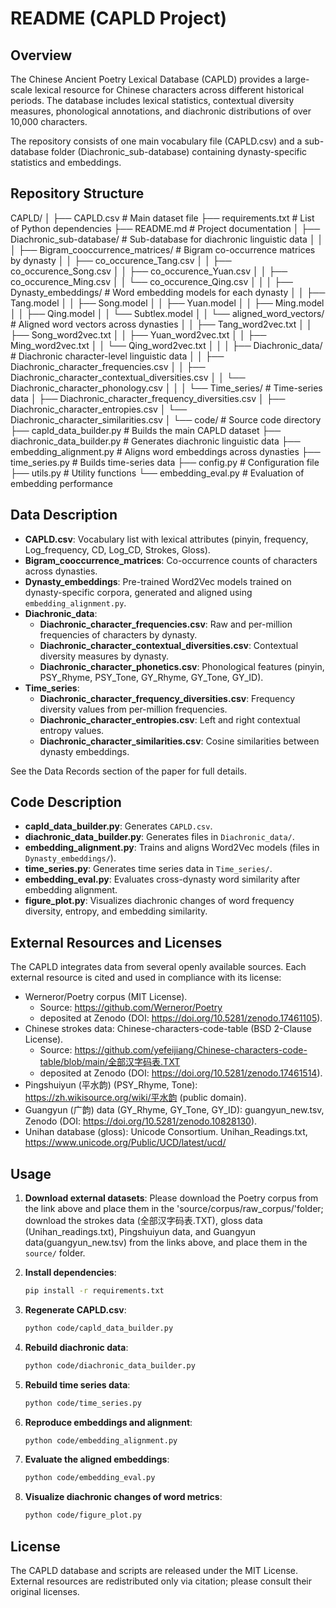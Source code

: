 # README (CAPLD Project)

## Overview

The Chinese Ancient Poetry Lexical Database (CAPLD) provides a large-scale lexical resource for Chinese characters across different historical periods. The database includes lexical statistics, contextual diversity measures, phonological annotations, and diachronic distributions of over 10,000 characters.

The repository consists of one main vocabulary file (CAPLD.csv) and a sub-database folder (Diachronic_sub-database) containing dynasty-specific statistics and embeddings.

## Repository Structure

CAPLD/
│
├── CAPLD.csv                         # Main dataset file
├── requirements.txt                  # List of Python dependencies
├── README.md                         # Project documentation
│
├── Diachronic_sub-database/          # Sub-database for diachronic linguistic data
│   │
│   ├── Bigram_cooccurrence_matrices/ # Bigram co-occurrence matrices by dynasty
│   │   ├── co_occurence_Tang.csv
│   │   ├── co_occurence_Song.csv
│   │   ├── co_occurence_Yuan.csv
│   │   ├── co_occurence_Ming.csv
│   │   └── co_occurence_Qing.csv
│   │
│   ├── Dynasty_embeddings/           # Word embedding models for each dynasty
│   │   ├── Tang.model
│   │   ├── Song.model
│   │   ├── Yuan.model
│   │   ├── Ming.model
│   │   ├── Qing.model
│   │   └── Subtlex.model
│   │   └── aligned_word_vectors/     # Aligned word vectors across dynasties
│   │       ├── Tang_word2vec.txt
│   │       ├── Song_word2vec.txt
│   │       ├── Yuan_word2vec.txt
│   │       ├── Ming_word2vec.txt
│   │       └── Qing_word2vec.txt
│   │
│   ├── Diachronic_data/              # Diachronic character-level linguistic data
│   │   ├── Diachronic_character_frequencies.csv
│   │   ├── Diachronic_character_contextual_diversities.csv
│   │   └── Diachronic_character_phonology.csv
│   │
│   └── Time_series/                  # Time-series data 
│       ├── Diachronic_character_frequency_diversities.csv
│       ├── Diachronic_character_entropies.csv
│       └── Diachronic_character_similarities.csv
│
└── code/                         # Source code directory
├── capld_data_builder.py         # Builds the main CAPLD dataset
├── diachronic_data_builder.py    # Generates diachronic linguistic data
├── embedding_alignment.py        # Aligns word embeddings across dynasties
├── time_series.py                # Builds time-series data
├── config.py                     # Configuration file
├── utils.py                      # Utility functions
└── embedding_eval.py             # Evaluation of embedding performance


## Data Description

- **CAPLD.csv**: Vocabulary list with lexical attributes (pinyin, frequency, Log_frequency, CD, Log_CD, Strokes, Gloss).
- **Bigram_cooccurrence_matrices**: Co-occurrence counts of characters across dynasties.
- **Dynasty_embeddings**: Pre-trained Word2Vec models trained on dynasty-specific corpora, generated and aligned using `embedding_alignment.py`.
- **Diachronic_data**:
  - **Diachronic_character_frequencies.csv**: Raw and per-million frequencies of characters by dynasty.
  - **Diachronic_character_contextual_diversities.csv**: Contextual diversity measures by dynasty.
  - **Diachronic_character_phonetics.csv**: Phonological features (pinyin, PSY_Rhyme, PSY_Tone, GY_Rhyme, GY_Tone, GY_ID).
- **Time_series**:
  - **Diachronic_character_frequency_diversities.csv**: Frequency diversity values from per-million frequencies.
  - **Diachronic_character_entropies.csv**: Left and right contextual entropy values.
  - **Diachronic_character_similarities.csv**: Cosine similarities between dynasty embeddings.

See the Data Records section of the paper for full details.

## Code Description

- **capld_data_builder.py**: Generates `CAPLD.csv`.
- **diachronic_data_builder.py**: Generates files in `Diachronic_data/`.
- **embedding_alignment.py**: Trains and aligns Word2Vec models (files in `Dynasty_embeddings/`).
- **time_series.py**: Generates time series data in `Time_series/`.
- **embedding_eval.py**: Evaluates cross-dynasty word similarity after embedding alignment.
- **figure_plot.py**: Visualizes diachronic changes of word frequency diversity, entropy, and embedding similarity.

## External Resources and Licenses

The CAPLD integrates data from several openly available sources. Each external resource is cited and used in compliance with its license:

- Werneror/Poetry corpus (MIT License).
  - Source: https://github.com/Werneror/Poetry
  - deposited at Zenodo (DOI: https://doi.org/10.5281/zenodo.17461105).
- Chinese strokes data: Chinese-characters-code-table (BSD 2-Clause License).
    - Source: https://github.com/yefeijiang/Chinese-characters-code-table/blob/main/全部汉字码表.TXT
    - deposited at Zenodo (DOI: https://doi.org/10.5281/zenodo.17461514).
- Pingshuiyun (平水韵) (PSY_Rhyme, Tone): https://zh.wikisource.org/wiki/平水韵 (public domain).
- Guangyun (广韵) data (GY_Rhyme, GY_Tone, GY_ID): guangyun_new.tsv, Zenodo (DOI: https://doi.org/10.5281/zenodo.10828130).
- Unihan database (gloss): Unicode Consortium. Unihan_Readings.txt, https://www.unicode.org/Public/UCD/latest/ucd/

## Usage

1. **Download external datasets**:
   Please download the Poetry corpus from the link above and place them in the 'source/corpus/raw_corpus/'folder;
   download the strokes data (全部汉字码表.TXT), gloss data (Unihan_readings.txt), Pingshuiyun data, and Guangyun data(guangyun_new.tsv) from the links above, and place them in the `source/` folder.

3. **Install dependencies**:
    ```bash
    pip install -r requirements.txt
    ```

4. **Regenerate CAPLD.csv**:
    ```bash
    python code/capld_data_builder.py
    ```

5. **Rebuild diachronic data**:
    ```bash
    python code/diachronic_data_builder.py
    ```

6. **Rebuild time series data**:
    ```bash
    python code/time_series.py
    ```

7. **Reproduce embeddings and alignment**:
    ```bash
    python code/embedding_alignment.py
    ```

8. **Evaluate the aligned embeddings**:
    ```bash
    python code/embedding_eval.py
    ```

9. **Visualize diachronic changes of word metrics**:
    ```bash
    python code/figure_plot.py
    ```

## License

The CAPLD database and scripts are released under the MIT License. External resources are redistributed only via citation; please consult their original licenses.
